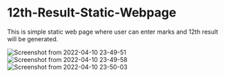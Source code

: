 # 12th-Result-Static-Webpage
This is simple static web page where user can enter marks and 12th result will be generated.


![Screenshot from 2022-04-10 23-49-51](https://user-images.githubusercontent.com/92290647/162633930-7f41df4f-557b-412b-b50b-452318c47023.png)
![Screenshot from 2022-04-10 23-49-58](https://user-images.githubusercontent.com/92290647/162633933-be9460c2-2b7e-4e9a-a7e4-ad1697fece3e.png)
![Screenshot from 2022-04-10 23-50-03](https://user-images.githubusercontent.com/92290647/162633939-b378eaf9-41ee-432c-8a22-147bd37752da.png)

